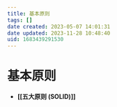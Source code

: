 ```yaml
---
title: 基本原则
tags: []
date created: 2023-05-07 14:01:31
date updated: 2023-11-28 10:48:40
uid: 1683439291530
---
```


# 基本原则

- **[[五大原则 (SOLID)]]**
